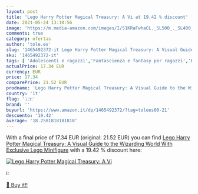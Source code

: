 ```yaml
---
layout: post
title: 'Lego Harry Potter Magical Treasury: A Vi at 19.42 % discount'
date: 2021-05-24 13:10:56
image: 'https://m.media-amazon.com/images/I/51KRaFwhaCL._SL500_._SL400_.jpg'
comments: true
category: ofertas
author: 'tole.es'
slug: '1465492372-it Lego Harry Potter Magical Treasury: A Visual Guide to the...'
sku: '1465492372-it'
tags: [ 'Adolescenti e ragazzi','Fantascienza e fantasy per ragazzi','Fantascienza, horror e fantasy per bambini','Fantasy e horror per ragazzi','Fantasy per bambini','Letteratura e narrativa per bambini','Libri','Libri per bambini','lego', ]
actualPrice: 17.34 EUR
currency: EUR
price: 17.34
comparePrice: 21.52 EUR
prodname: 'Lego Harry Potter Magical Treasury: A Visual Guide to the Wizarding World With Exclusive Lego Minifigure'
country: 'it'
flag: '🇮🇹'
brand: ''
buyurl: 'https://www.amazon.it/dp/1465492372/?tag=tolees00-21'
descuento: '19.42'
average: '18.2581818181818'
---
```


With a final price of 17.34 EUR (original: 21.52 EUR) you can find [Lego Harry Potter Magical Treasury: A Visual Guide to the Wizarding World With Exclusive Lego Minifigure](https://www.amazon.it/dp/1465492372/?tag=tolees00-21) with a  19.42 % discount here:

[![Lego Harry Potter Magical Treasury: A Vi](https://m.media-amazon.com/images/I/51KRaFwhaCL._SL500_._SL400_.jpg)](https://www.amazon.it/dp/1465492372/?tag=tolees00-21)

ℹ️:


[🛒 Buy it!!](https://www.amazon.it/dp/1465492372/?tag=tolees00-21)
